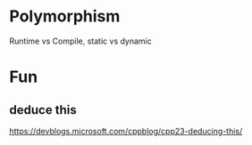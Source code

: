 # Polymorphism

Runtime vs Compile, static vs dynamic

# Fun

## deduce this

https://devblogs.microsoft.com/cppblog/cpp23-deducing-this/